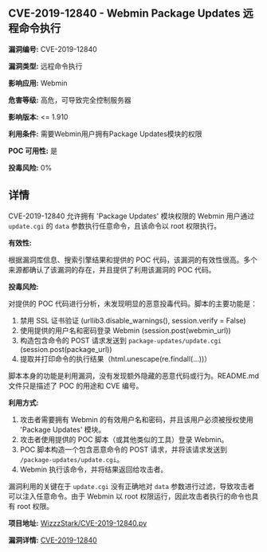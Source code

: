 ## CVE-2019-12840 - Webmin Package Updates 远程命令执行

**漏洞编号:** CVE-2019-12840

**漏洞类型:** 远程命令执行

**影响应用:** Webmin

**危害等级:** 高危，可导致完全控制服务器

**影响版本:** <= 1.910

**利用条件:** 需要Webmin用户拥有Package Updates模块的权限

**POC 可用性:** 是

**投毒风险:** 0%

## 详情

CVE-2019-12840 允许拥有 'Package Updates' 模块权限的 Webmin 用户通过 `update.cgi` 的 `data` 参数执行任意命令，且该命令以 root 权限执行。

**有效性:**

根据漏洞库信息、搜索引擎结果和提供的 POC 代码，该漏洞的有效性很高。多个来源都确认了该漏洞的存在，并且提供了利用该漏洞的 POC 代码。

**投毒风险:**

对提供的 POC 代码进行分析，未发现明显的恶意投毒代码。脚本的主要功能是：

1.  禁用 SSL 证书验证 (urllib3.disable_warnings(), session.verify = False)
2.  使用提供的用户名和密码登录 Webmin (session.post(webmin_url))
3.  构造包含命令的 POST 请求发送到 `package-updates/update.cgi` (session.post(package_url))
4.  提取并打印命令的执行结果（html.unescape(re.findall(...))）

脚本本身的功能是利用漏洞，没有发现额外隐藏的恶意代码或行为。README.md 文件只是描述了 POC 的用途和 CVE 编号。

**利用方式:**

1.  攻击者需要拥有 Webmin 的有效用户名和密码，并且该用户必须被授权使用 'Package Updates' 模块。
2.  攻击者使用提供的 POC 脚本（或其他类似的工具）登录 Webmin。
3.  POC 脚本构造一个包含恶意命令的 POST 请求，并将该请求发送到 `/package-updates/update.cgi`。
4.  Webmin 执行该命令，并将结果返回给攻击者。

漏洞利用的关键在于 `update.cgi` 没有正确地对 `data` 参数进行过滤，导致攻击者可以注入任意命令。由于 Webmin 以 root 权限运行，因此攻击者执行的命令也具有 root 权限。

**项目地址:** [WizzzStark/CVE-2019-12840.py](https://github.com/WizzzStark/CVE-2019-12840.py)

**漏洞详情:** [CVE-2019-12840](https://nvd.nist.gov/vuln/detail/CVE-2019-12840)